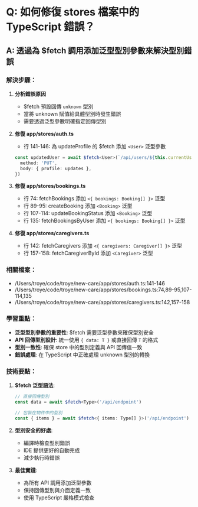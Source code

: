 # Q: 如何修復 stores 檔案中的 TypeScript 錯誤？

## A: 透過為 $fetch 調用添加泛型型別參數來解決型別錯誤

### 解決步驟：

1. **分析錯誤原因**
   - $fetch 預設回傳 `unknown` 型別
   - 當將 unknown 賦值給具體型別時發生錯誤
   - 需要透過泛型參數明確指定回傳型別

2. **修復 app/stores/auth.ts**
   - 行 141-146: 為 updateProfile 的 $fetch 添加 `<User>` 泛型參數
   ```typescript
   const updatedUser = await $fetch<User>(`/api/users/${this.currentUser.id}`, {
     method: 'PUT',
     body: { profile: updates },
   })
   ```

3. **修復 app/stores/bookings.ts**
   - 行 74: fetchBookings 添加 `<{ bookings: Booking[] }>` 泛型
   - 行 89-95: createBooking 添加 `<Booking>` 泛型
   - 行 107-114: updateBookingStatus 添加 `<Booking>` 泛型
   - 行 135: fetchBookingsByUser 添加 `<{ bookings: Booking[] }>` 泛型

4. **修復 app/stores/caregivers.ts**
   - 行 142: fetchCaregivers 添加 `<{ caregivers: Caregiver[] }>` 泛型
   - 行 157-158: fetchCaregiverById 添加 `<Caregiver>` 泛型

### 相關檔案：

- /Users/troye/code/troye/new-care/app/stores/auth.ts:141-146
- /Users/troye/code/troye/new-care/app/stores/bookings.ts:74,89-95,107-114,135
- /Users/troye/code/troye/new-care/app/stores/caregivers.ts:142,157-158

### 學習重點：

- **泛型型別參數的重要性**: $fetch 需要泛型參數來確保型別安全
- **API 回傳型別設計**: 統一使用 `{ data: T }` 或直接回傳 `T` 的格式
- **型別一致性**: 確保 store 中的型別定義與 API 回傳值一致
- **錯誤處理**: 在 TypeScript 中正確處理 unknown 型別的轉換

### 技術要點：

1. **$fetch 泛型語法**:
   ```typescript
   // 直接回傳型別
   const data = await $fetch<Type>('/api/endpoint')
   
   // 包裝在物件中的型別
   const { items } = await $fetch<{ items: Type[] }>('/api/endpoint')
   ```

2. **型別安全的好處**:
   - 編譯時檢查型別錯誤
   - IDE 提供更好的自動完成
   - 減少執行時錯誤

3. **最佳實踐**:
   - 為所有 API 調用添加泛型參數
   - 保持回傳型別與介面定義一致
   - 使用 TypeScript 嚴格模式檢查